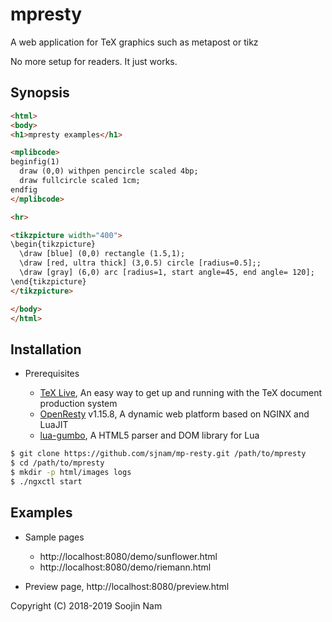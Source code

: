 mpresty
=======
A web application for TeX graphics such as metapost or tikz

No more setup for readers. It just works.

Synopsis
---------

````html
<html>
<body>
<h1>mpresty examples</h1>

<mplibcode>
beginfig(1)
  draw (0,0) withpen pencircle scaled 4bp;
  draw fullcircle scaled 1cm;
endfig
</mplibcode>

<hr>

<tikzpicture width="400">
\begin{tikzpicture}
  \draw [blue] (0,0) rectangle (1.5,1);
  \draw [red, ultra thick] (3,0.5) circle [radius=0.5];;
  \draw [gray] (6,0) arc [radius=1, start angle=45, end angle= 120];
\end{tikzpicture}
</tikzpicture>

</body>
</html>
````

Installation
------------
- Prerequisites
  
  - [TeX Live](https://www.tug.org/texlive/), An easy way to get up and running with the TeX document production system
  - [OpenResty](http://openresty.org/en/) v1.15.8, A dynamic web platform based on NGINX and LuaJIT
  - [lua-gumbo](https://craigbarnes.gitlab.io/lua-gumbo/), A HTML5 parser and DOM library for Lua

```bash
$ git clone https://github.com/sjnam/mp-resty.git /path/to/mpresty
$ cd /path/to/mpresty
$ mkdir -p html/images logs
$ ./ngxctl start
```

Examples
--------
- Sample pages

  - http://localhost:8080/demo/sunflower.html
  - http://localhost:8080/demo/riemann.html

- Preview page, http://localhost:8080/preview.html

Copyright (C) 2018-2019 Soojin Nam

